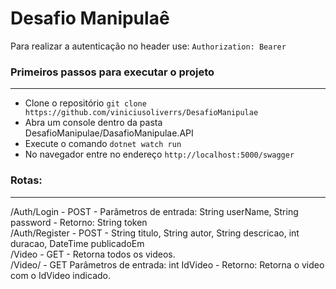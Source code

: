 <h1>Desafio Manipulaê</h1>
<p>Para realizar a autenticação no header use: <code>Authorization: Bearer <token></code></p>
<h3>Primeiros passos para executar o projeto</h3>
<hr/>
<ul>
    <li>
        Clone o repositório <code>git clone https://github.com/viniciusoliverrs/DesafioManipulae</code>
    </li>
    <li>
        Abra um console dentro da pasta DesafioManipulae/DasafioManipulae.API
    </li>
    <li>
        Execute o comando <code>dotnet watch run</code>
    </li>
    <li>
        No navegador entre no endereço <code>http://localhost:5000/swagger</code>
    </li>
</ul>
<h3>Rotas:</h3>
<hr/>
/Auth/Login - POST - Parâmetros de entrada: String userName, String password - Retorno: String token
<br/>
/Auth/Register - POST - String titulo, String autor, String descricao, int duracao, DateTime publicadoEm
<br/>
/Video - GET - Retorna todos os videos.
<br/>
/Video/ - GET Parâmetros de entrada: int IdVideo - Retorno: Retorna o video com o IdVideo indicado.
<br/>